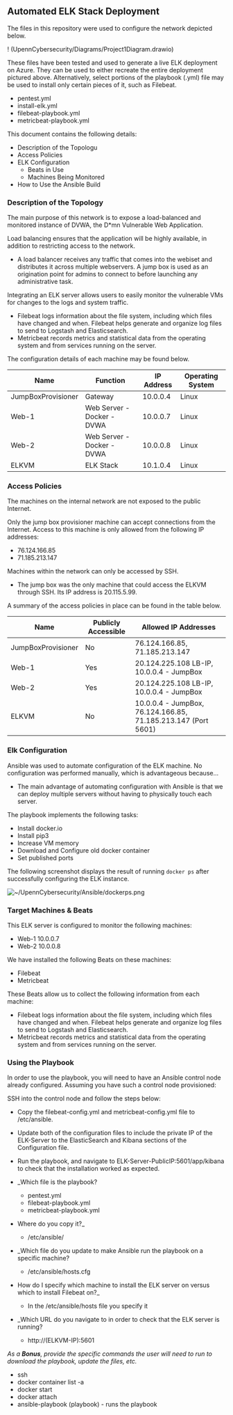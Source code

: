 ## Automated ELK Stack Deployment

The files in this repository were used to configure the network depicted below.

! (UpennCybersecurity/Diagrams/Project1Diagram.drawio)

These files have been tested and used to generate a live ELK deployment on Azure. They can be used to either recreate the entire deployment pictured above. Alternatively, select portions of the playbook (.yml) file may be used to install only certain pieces of it, such as Filebeat.

  - pentest.yml
  - install-elk.yml
  - filebeat-playbook.yml
  - metricbeat-playbook.yml

This document contains the following details:
- Description of the Topologu
- Access Policies
- ELK Configuration
  - Beats in Use
  - Machines Being Monitored
- How to Use the Ansible Build


### Description of the Topology

The main purpose of this network is to expose a load-balanced and monitored instance of DVWA, the D*mn Vulnerable Web Application.

Load balancing ensures that the application will be highly available, in addition to restricting access to the network.
- A load balancer receives any traffic that comes into the webiset and distributes it across multiple webservers. A jump box is used as an origination point for admins to connect to before launching any administrative task.

Integrating an ELK server allows users to easily monitor the vulnerable VMs for changes to the logs and system traffic.
- Filebeat logs information about the file system, including which files have changed and when. Filebeat helps generate and organize log files to send to Logstash and Elasticsearch.
- Metricbeat records metrics and statistical data from the operating system and from services running on the server.

The configuration details of each machine may be found below.

| Name     | Function | IP Address | Operating System |
|----------|----------|------------|------------------|
| JumpBoxProvisioner | Gateway  | 10.0.0.4   | Linux            |
| Web-1    | Web Server - Docker - DVWA      | 10.0.0.7   | Linux    |
| Web-2    | Web Server - Docker - DVWA      | 10.0.0.8   | Linux    |
| ELKVM    | ELK Stack         | 10.1.0.4           | Linux          |

### Access Policies

The machines on the internal network are not exposed to the public Internet. 

Only the jump box provisioner machine can accept connections from the Internet. Access to this machine is only allowed from the following IP addresses:
- 76.124.166.85
- 71.185.213.147

Machines within the network can only be accessed by SSH.
- The jump box was the only machine that could access the ELKVM through SSH. Its IP address is 20.115.5.99.

A summary of the access policies in place can be found in the table below.

| Name     | Publicly Accessible | Allowed IP Addresses |
|----------|---------------------|----------------------|
| JumpBoxProvisioner| No    | 76.124.166.85, 71.185.213.147    |
| Web-1    | Yes    | 20.124.225.108 LB-IP, 10.0.0.4 - JumpBox |
| Web-2    | Yes    | 20.124.225.108 LB-IP, 10.0.0.4 - JumpBox |
| ELKVM    | No     | 10.0.0.4 - JumpBox, 76.124.166.85, 71.185.213.147 (Port 5601) |
### Elk Configuration

Ansible was used to automate configuration of the ELK machine. No configuration was performed manually, which is advantageous because...
- The main advantage of automating configuration with Ansible is that we can deploy multiple servers without having to physically touch each server.

The playbook implements the following tasks:
- Install docker.io
- Install pip3
- Increase VM memory
- Download and Configure old docker container
- Set published ports

The following screenshot displays the result of running `docker ps` after successfully configuring the ELK instance.

![~/UpennCybersecurity/Ansible/dockerps.png](Images/docker_ps_output.png)

### Target Machines & Beats
This ELK server is configured to monitor the following machines:
- Web-1 10.0.0.7
- Web-2 10.0.0.8

We have installed the following Beats on these machines:
- Filebeat
- Metricbeat

These Beats allow us to collect the following information from each machine:
- Filebeat logs information about the file system, including which files have changed and when. Filebeat helps generate and organize log files to send to Logstash and Elasticsearch.
- Metricbeat records metrics and statistical data from the operating system and from services running on the server.

### Using the Playbook
In order to use the playbook, you will need to have an Ansible control node already configured. Assuming you have such a control node provisioned: 

SSH into the control node and follow the steps below:
- Copy the filebeat-config.yml and metricbeat-config.yml file to /etc/ansible.
- Update both of the configuration files to include the private IP of the ELK-Server to the ElasticSearch and Kibana sections of the Configuration file.
- Run the playbook, and navigate to ELK-Server-PublicIP:5601/app/kibana to check that the installation worked as expected.

- _Which file is the playbook?
  - pentest.yml
  - filebeat-playbook.yml
  - metricbeat-playbook.yml
- Where do you copy it?_
  - /etc/ansible/
- _Which file do you update to make Ansible run the playbook on a specific machine?
  - /etc/ansible/hosts.cfg
- How do I specify which machine to install the ELK server on versus which to install Filebeat on?_
  - In the /etc/ansible/hosts file you specify it
- _Which URL do you navigate to in order to check that the ELK server is running?
  - http://(ELKVM-IP):5601

_As a **Bonus**, provide the specific commands the user will need to run to download the playbook, update the files, etc._

- ssh
- docker container list -a
- docker start
- docker attach
- ansible-playbook (playbook) - runs the playbook
